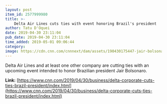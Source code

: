 ```yaml
---
layout: post
item_id: 2577999980
title: >-
    Delta Air Lines cuts ties with event honoring Brazil's president
author: Tatu D'Oquei
date: 2019-04-30 23:11:04
pub_date: 2019-04-30 23:11:04
time_added: 2019-05-01 09:06:44
category: 
image: https://cdn.cnn.com/cnnnext/dam/assets/190430175447-jair-bolsonaro-0430-super-tease.jpg
---
```


Delta Air Lines and at least one other company are cutting ties with an upcoming event intended to honor Brazilian president Jair Bolsonaro.

**Link:** [https://www.cnn.com/2019/04/30/business/delta-corporate-cuts-ties-brazil-president/index.html](https://www.cnn.com/2019/04/30/business/delta-corporate-cuts-ties-brazil-president/index.html)

